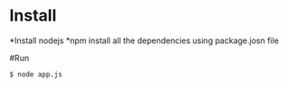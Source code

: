 # Install
*Install nodejs
*npm install all the dependencies using package.josn file


#Run
```
$ node app.js
```
